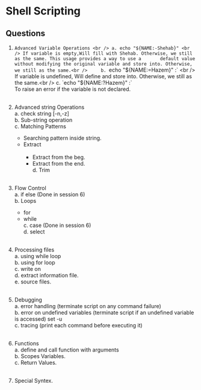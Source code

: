 # Shell Scripting

## Questions
1. `Advanced Variable Operations <br />
   a. echo "${NAME:-Shehab}" <br />
   If variable is empty,Will fill with Shehab. Otherwise, we still as the same. This usage provides a way to use a       default value without modifying the original variable and store into. Otherwise, we still as the same.<br />    
   b. `echo "${NAME:=Hazem}" :` <br />
   If variable is undefined, Will define and store into. Otherwise, we still as the same.<br />   
   c. `echo "${NAME:?Hazem}" :` <br />
   To raise an error if the variable is not declared.<br /> <br />
   
2. Advanced string Operations<br />
   a. check string [-n,-z] <br />
   b. Sub-string operation<br />
   c. Matching Patterns <br /> 
     + Searching pattern inside string. <br /> 
     + Extract <br /> <br />
        + Extract from the beg. <br /> 
        + Extract from the end. <br /> 
   d. Trim <br /> <br />
   
3. Flow Control <br /> 
   a. if else (Done in session 6)  <br />
   b. Loops <br /> 
     + for <br /> 
     + while <br /> 
   c. case (Done in session 6) <br /> 
   d. select <br /> <br />
   
5. Processing files <br /> 
   a. using while loop <br />
   b. using for loop <br />
   c. write on <br />
   d. extract information file. <br />
   e. source files. <br /> <br />
   
6. Debugging <br /> 
   a. error handling (terminate script on any command failure) <br /> 
   b. error on undefined variables (terminate script if an undefined variable is accessed) set -u <br /> 
   c. tracing (print each command before executing it) <br /> <br />
   
7. Functions <br />
   a. define and call function with arguments <br />
   b. Scopes Variables. <br />
   c. Return Values. <br /> <br />
   
8. Special Syntex. <br /> <br />

